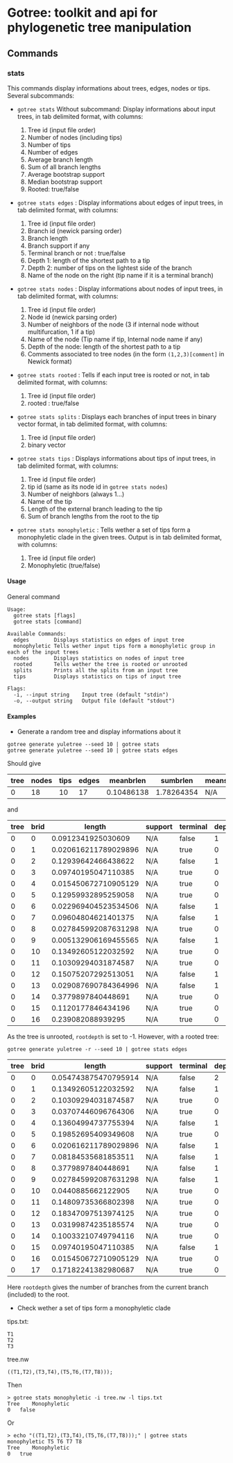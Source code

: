 # Gotree: toolkit and api for phylogenetic tree manipulation

## Commands

### stats
This commands display informations about trees, edges, nodes or tips. Several subcommands:
* `gotree stats` Without subcommand: Display informations about input trees, in tab delimited format, with columns:
   1. Tree id (input file order)
   2. Number of nodes (including tips)
   3. Number of tips
   4. Number of edges
   5. Average branch length
   6. Sum of all branch lengths
   7. Average bootstrap support
   8. Median bootstrap support
   9. Rooted: true/false
* `gotree stats edges` : Display informations about edges of input trees, in tab delimited format, with columns:
   1. Tree id (input file order)
   2. Branch id (newick parsing order)
   3. Branch length
   4. Branch support if any
   5. Terminal branch or not : true/false
   6. Depth 1: length of the shortest path to a tip
   7. Depth 2: number of tips on the lightest side of the branch
   8. Name of the node on the right (tip name if it is a terminal branch)
   
* `gotree stats nodes` : Display informations about nodes of input trees, in tab delimited format, with columns:
   1. Tree id (input file order)
   2. Node id (newick parsing order)
   3. Number of neighbors of the node (3 if internal node without multifurcation, 1 if a tip)
   4. Name of the node (Tip name if tip, Internal node name if any)
   5. Depth of the node: length of the shortest path to a tip
   6. Comments associated to tree nodes (in the form `(1,2,3)[comment]` in Newick format)
   
* `gotree stats rooted` : Tells if each input tree is rooted or not, in tab delimited format, with columns:
   1. Tree id (input file order)
   2. rooted : true/false

* `gotree stats splits` : Displays each branches of input trees in binary vector format, in tab delimited format, with columns:
   1. Tree id (input file order)
   2. binary vector

* `gotree stats tips` : Displays informations about tips of input trees, in tab delimited format, with columns:
   1. Tree id (input file order)
   2. tip id (same as its node id in `gotree stats nodes`)
   3. Number of neighbors (always 1...)
   4. Name of the tip
   5. Length of the external branch leading to the tip
   6. Sum of branch lengths from the root to the tip

* `gotree stats monophyletic` : Tells wether a set of tips form a monophyletic clade in the given trees. Output is in tab delimited format, with columns:
   1. Tree id (input file order)
   2. Monophyletic (true/false)

#### Usage

General command
```
Usage:
  gotree stats [flags]
  gotree stats [command]

Available Commands:
  edges        Displays statistics on edges of input tree
  monophyletic Tells wether input tips form a monophyletic group in each of the input trees
  nodes        Displays statistics on nodes of input tree
  rooted       Tells wether the tree is rooted or unrooted
  splits       Prints all the splits from an input tree
  tips         Displays statistics on tips of input tree

Flags:
  -i, --input string    Input tree (default "stdin")
  -o, --output string   Output file (default "stdout")
```

#### Examples

* Generate a random tree and display informations about it

```
gotree generate yuletree --seed 10 | gotree stats
gotree generate yuletree --seed 10 | gotree stats edges
```

Should give

|tree  |  nodes  |  tips  |  edges  |  meanbrlen   |  sumbrlen    |  meansupport  |  mediansupport  |  rooted    |
|------|---------|--------|---------|--------------|--------------|---------------|-----------------|------------|
|0     |  18     |  10    |  17     |  0.10486138  |  1.78264354  |  N/A          |  N/A            |  unrooted  |

and

|tree  |  brid  |  length                |  support  |  terminal  |  depth  |  topodepth  |  rootdepth  |  rightname  |
|------|--------|------------------------|-----------|------------|---------|-------------|-------------|-------------|
|0     |  0     |  0.0912341925030609    |  N/A      |  false     |  1      |  3          |  -1         |             |
|0     |  1     |  0.020616211789029896  |  N/A      |  true      |  0      |  1          |  -1         |  Tip4       |
|0     |  2     |  0.12939642466438622   |  N/A      |  false     |  1      |  2          |  -1         |             |
|0     |  3     |  0.09740195047110385   |  N/A      |  true      |  0      |  1          |  -1         |  Tip7       |
|0     |  4     |  0.015450672710905129  |  N/A      |  true      |  0      |  1          |  -1         |  Tip2       |
|0     |  5     |  0.12959932895259058   |  N/A      |  true      |  0      |  1          |  -1         |  Tip0       |
|0     |  6     |  0.022969404523534506  |  N/A      |  false     |  1      |  4          |  -1         |             |
|0     |  7     |  0.09604804621401375   |  N/A      |  false     |  1      |  3          |  -1         |             |
|0     |  8     |  0.027845992087631298  |  N/A      |  true      |  0      |  1          |  -1         |  Tip8       | 
|0     |  9     |  0.005132906169455565  |  N/A      |  false     |  1      |  2          |  -1         |             |
|0     |  10    |  0.13492605122032592   |  N/A      |  true      |  0      |  1          |  -1         |  Tip9       |
|0     |  11    |  0.10309294031874587   |  N/A      |  true      |  0      |  1          |  -1         |  Tip3       |
|0     |  12    |  0.15075207292513051   |  N/A      |  false     |  1      |  3          |  -1         |             |
|0     |  13    |  0.029087690784364996  |  N/A      |  false     |  1      |  2          |  -1         |             |
|0     |  14    |  0.3779897840448691    |  N/A      |  true      |  0      |  1          |  -1         |  Tip6       |
|0     |  15    |  0.1120177846434196    |  N/A      |  true      |  0      |  1          |  -1         |  Tip5       |
|0     |  16    |  0.239082088939295     |  N/A      |  true      |  0      |  1          |  -1         |  Tip1       |

As the tree is unrooted, `rootdepth` is set to -1. However, with a rooted tree:

```
gotree generate yuletree -r --seed 10 | gotree stats edges
```

|tree | brid | length                | support | terminal | depth | topodepth | rootdepth | rightname | comments | leftname | rightcomment | leftcomment |
|-----|------|-----------------------|---------|----------|-------|-----------|-----------|-----------|----------|----------|--------------|-------------|
|0    | 0    | 0.054743875470795914  | N/A     | false    | 2     | 2         | 1         |           | []       |          |    []        |   []        |
|0    | 1    | 0.13492605122032592   | N/A     | false    | 1     | 2         | 2         |           | []       |          |    []        |   []        |
|0    | 2    | 0.10309294031874587   | N/A     | true     | 0     | 1         | 3         | Tip9      | []       |          |    []        |   []        |
|0    | 3    | 0.03707446096764306   | N/A     | true     | 0     | 1         | 3         | Tip2      | []       |          |    []        |   []        |
|0    | 4    | 0.13604994737755394   | N/A     | false    | 1     | 4         | 2         |           | []       |          |    []        |   []        |
|0    | 5    | 0.19852695409349608   | N/A     | true     | 0     | 1         | 3         | Tip3      | []       |          |    []        |   []        |
|0    | 6    | 0.020616211789029896  | N/A     | false    | 1     | 5         | 3         |           | []       |          |    []        |   []        |
|0    | 7    | 0.08184535681853511   | N/A     | false    | 1     | 4         | 4         |           | []       |          |    []        |   []        |
|0    | 8    | 0.3779897840448691    | N/A     | false    | 1     | 3         | 5         |           | []       |          |    []        |   []        |
|0    | 9    | 0.027845992087631298  | N/A     | false    | 1     | 2         | 6         |           | []       |          |    []        |   []        |
|0    | 10   | 0.0440885662122905    | N/A     | true     | 0     | 1         | 7         | Tip8      | []       |          |    []        |   []        |
|0    | 11   | 0.14809735366802398   | N/A     | true     | 0     | 1         | 7         | Tip6      | []       |          |    []        |   []        |
|0    | 12   | 0.18347097513974125   | N/A     | true     | 0     | 1         | 6         | Tip5      | []       |          |    []        |   []        |
|0    | 13   | 0.03199874235185574   | N/A     | true     | 0     | 1         | 5         | Tip4      | []       |          |    []        |   []        |
|0    | 14   | 0.10033210749794116   | N/A     | true     | 0     | 1         | 4         | Tip1      | []       |          |    []        |   []        |
|0    | 15   | 0.09740195047110385   | N/A     | false    | 1     | 2         | 1         |           | []       |          |    []        |   []        |
|0    | 16   | 0.015450672710905129  | N/A     | true     | 0     | 1         | 2         | Tip7      | []       |          |    []        |   []        |
|0    | 17   | 0.17182241382980687   | N/A     | true     | 0     | 1         | 2         | Tip0      | []       |          |    []        |   []        |


Here `rootdepth` gives the number of branches from the current branch (included) to the root.

* Check wether a set of tips form a monophyletic clade

tips.txt:
```
T1
T2
T3
```

tree.nw
```
((T1,T2),(T3,T4),(T5,T6,(T7,T8)));
```

Then
```
> gotree stats monophyletic -i tree.nw -l tips.txt
Tree	Monophyletic
0	false
```

Or
```
> echo "((T1,T2),(T3,T4),(T5,T6,(T7,T8)));" | gotree stats monophyletic T5 T6 T7 T8
Tree	Monophyletic
0	true
```
